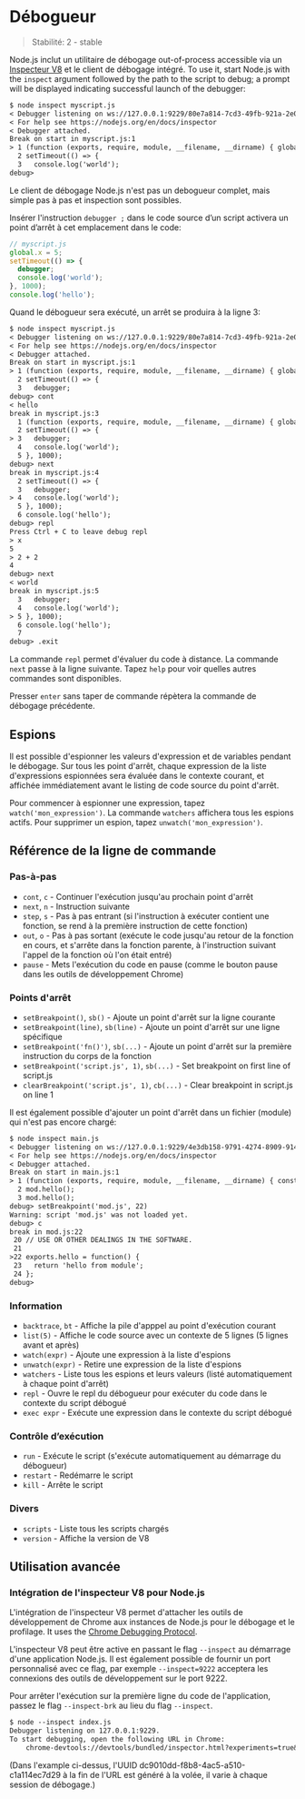 # Débogueur

<!--introduced_in=v0.9.12-->

> Stabilité: 2 - stable

<!-- type=misc -->

Node.js inclut un utilitaire de débogage out-of-process accessible via un [Inspecteur V8](#debugger_v8_inspector_integration_for_node_js) et le client de débogage intégré. To use it, start Node.js with the `inspect` argument followed by the path to the script to debug; a prompt will be displayed indicating successful launch of the debugger:

```txt
$ node inspect myscript.js
< Debugger listening on ws://127.0.0.1:9229/80e7a814-7cd3-49fb-921a-2e02228cd5ba
< For help see https://nodejs.org/en/docs/inspector
< Debugger attached.
Break on start in myscript.js:1
> 1 (function (exports, require, module, __filename, __dirname) { global.x = 5;
  2 setTimeout(() => {
  3   console.log('world');
debug>
```

Le client de débogage Node.js n'est pas un debogueur complet, mais simple pas à pas et inspection sont possibles.

Insérer l'instruction `debugger ;` dans le code source d’un script activera un point d’arrêt à cet emplacement dans le code:
```js
// myscript.js
global.x = 5;
setTimeout(() => {
  debugger;
  console.log('world');
}, 1000);
console.log('hello');
```

Quand le débogueur sera exécuté, un arrêt se produira à la ligne 3:

```txt
$ node inspect myscript.js
< Debugger listening on ws://127.0.0.1:9229/80e7a814-7cd3-49fb-921a-2e02228cd5ba
< For help see https://nodejs.org/en/docs/inspector
< Debugger attached.
Break on start in myscript.js:1
> 1 (function (exports, require, module, __filename, __dirname) { global.x = 5;
  2 setTimeout(() => {
  3   debugger;
debug> cont
< hello
break in myscript.js:3
  1 (function (exports, require, module, __filename, __dirname) { global.x = 5;
  2 setTimeout(() => {
> 3   debugger;
  4   console.log('world');
  5 }, 1000);
debug> next
break in myscript.js:4
  2 setTimeout(() => {
  3   debugger;
> 4   console.log('world');
  5 }, 1000);
  6 console.log('hello');
debug> repl
Press Ctrl + C to leave debug repl
> x
5
> 2 + 2
4
debug> next
< world
break in myscript.js:5
  3   debugger;
  4   console.log('world');
> 5 }, 1000);
  6 console.log('hello');
  7
debug> .exit
```

La commande `repl` permet d'évaluer du code à distance. La commande `next` passe à la ligne suivante. Tapez `help` pour voir quelles autres commandes sont disponibles.

Presser `enter` sans taper de commande répètera la commande de débogage précédente.

## Espions

Il est possible d'espionner les valeurs d'expression et de variables pendant le débogage. Sur tous les point d'arrêt, chaque expression de la liste d'expressions espionnées sera évaluée dans le contexte courant, et affichée immédiatement avant le listing de code source du point d'arrêt.

Pour commencer à espionner une expression, tapez `watch('mon_expression')`. La commande `watchers` affichera tous les espions actifs. Pour supprimer un espion, tapez `unwatch('mon_expression')`.

## Référence de la ligne de commande

### Pas-à-pas

* `cont`, `c` - Continuer l'exécution jusqu'au prochain point d'arrêt
* `next`, `n` - Instruction suivante
* `step`, `s` - Pas à pas entrant (si l'instruction à exécuter contient une fonction, se rend à la première instruction de cette fonction)
* `out`, `o` - Pas à pas sortant (exécute le code jusqu'au retour de la fonction en cours, et s'arrête dans la fonction parente, à l'instruction suivant l'appel de la fonction où l'on était entré)
* `pause` - Mets l'exécution du code en pause (comme le bouton pause dans les outils de développement Chrome)

### Points d'arrêt

* `setBreakpoint()`, `sb()` - Ajoute un point d'arrêt sur la ligne courante
* `setBreakpoint(line)`, `sb(line)` - Ajoute un point d'arrêt sur une ligne spécifique
* `setBreakpoint('fn()')`, `sb(...)` - Ajoute un point d'arrêt sur la première instruction du corps de la fonction
* `setBreakpoint('script.js', 1)`, `sb(...)` - Set breakpoint on first line of script.js
* `clearBreakpoint('script.js', 1)`, `cb(...)` - Clear breakpoint in script.js on line 1

Il est également possible d'ajouter un point d'arrêt dans un fichier (module) qui n'est pas encore chargé:

```txt
$ node inspect main.js
< Debugger listening on ws://127.0.0.1:9229/4e3db158-9791-4274-8909-914f7facf3bd
< For help see https://nodejs.org/en/docs/inspector
< Debugger attached.
Break on start in main.js:1
> 1 (function (exports, require, module, __filename, __dirname) { const mod = require('./mod.js');
  2 mod.hello();
  3 mod.hello();
debug> setBreakpoint('mod.js', 22)
Warning: script 'mod.js' was not loaded yet.
debug> c
break in mod.js:22
 20 // USE OR OTHER DEALINGS IN THE SOFTWARE.
 21
>22 exports.hello = function() {
 23   return 'hello from module';
 24 };
debug>
```

### Information

* `backtrace`, `bt` - Affiche la pile d'apppel au point d'exécution courant
* `list(5)` - Affiche le code source avec un contexte de 5 lignes (5 lignes avant et après)
* `watch(expr)` - Ajoute une expression à la liste d'espions
* `unwatch(expr)` - Retire une expression de la liste d'espions
* `watchers` - Liste tous les espions et leurs valeurs (listé automatiquement à chaque point d'arrêt)
* `repl` - Ouvre le repl du débogueur pour exécuter du code dans le contexte du script débogué
* `exec expr` - Exécute une expression dans le contexte du script débogué

### Contrôle d’exécution

* `run` - Exécute le script (s'exécute automatiquement au démarrage du débogueur)
* `restart` - Redémarre le script
* `kill` - Arrête le script

### Divers

* `scripts` - Liste tous les scripts chargés
* `version` - Affiche la version de V8

## Utilisation avancée

### Intégration de l'inspecteur V8 pour Node.js

L'intégration de l'inspecteur V8 permet d'attacher les outils de développement de Chrome aux instances de Node.js pour le débogage et le profilage. It uses the [Chrome Debugging Protocol](https://chromedevtools.github.io/debugger-protocol-viewer/).

L'inspecteur V8 peut être active en passant le flag `--inspect` au démarrage d'une application Node.js. Il est également possible de fournir un port personnalisé avec ce flag, par exemple `--inspect=9222` acceptera les connexions des outils de développement sur le port 9222.

Pour arrêter l'exécution sur la première ligne du code de l'application, passez le flag `--inspect-brk` au lieu du flag `--inspect`.

```txt
$ node --inspect index.js
Debugger listening on 127.0.0.1:9229.
To start debugging, open the following URL in Chrome:
    chrome-devtools://devtools/bundled/inspector.html?experiments=true&v8only=true&ws=127.0.0.1:9229/dc9010dd-f8b8-4ac5-a510-c1a114ec7d29
```

(Dans l'example ci-dessus, l'UUID dc9010dd-f8b8-4ac5-a510-c1a114ec7d29 à la fin de l'URL est généré à la volée, il varie à chaque session de débogage.)
